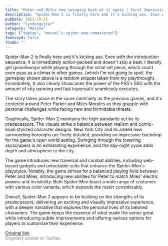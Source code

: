 ```yaml
---
title: "Peter and Miles now swinging back at it again | First Impressions - Spider-Man 2"
description: "Spider-Man 2 is finally here and it's kicking ass. Even with the introduction sequence, it is immediately action-packed and doesn't skip a beat. I literally got goosebumps while playing through the initial set piece, which could even pass as a climax in other games. (which I'm not going to spoil, the gameplay shown above is a random snippet taken from my playthrough). Immediately, It also clearly showcases the power of the PS5's SSD with the amount of city panning and fast traversal it seamlessly executes."
pubDate: 2023-10-21
author: "lyndonguitar"
category: "Review"
tags: ["taptap", "marvel’s-spider-man-remastered"]
featured: false
thumb: ""
---
```


Spider-Man 2 is finally here and it's kicking ass. Even with the introduction sequence, it is immediately action-packed and doesn't skip a beat. I literally got goosebumps while playing through the initial set piece, which could even pass as a climax in other games. (which I'm not going to spoil, the gameplay shown above is a random snippet taken from my playthrough). Immediately, It also clearly showcases the power of the PS5's SSD with the amount of city panning and fast traversal it seamlessly executes.

The story takes place in the same continuity as the previous games, and it's centered around Peter Parker and Miles Morales as they grapple with personal challenges while facing new and formidable threats.

Graphically, Spider-Man 2 maintains the high standards set by its predecessors. The visuals strike a balance between realism and comic-book stylized character designs. New York City and its added new surrounding boroughs are finely detailed, providing an impressive backdrop for the game's open world setting. Swinging through the towering skyscrapers is an exhilarating experience, and the day-night cycle adds depth and atmosphere to the city.

The game introduces new traversal and combat abilities, including web-based gadgets and unlockable suits that enhance the Spider-Men's playstyles. Notably, the game strives for a balanced playing field between Peter and Miles, introducing new abilities for Peter to match Miles' electric powers and invisibility. Both Spider-Men boast a wide range of costumes with various color variants, which expands the roster considerably.

Overall, Spider-Man 2 appears to be building on the strengths of its predecessors, delivering an exciting and visually impressive experience, with a deeper narrative that explores the personal lives of its beloved characters. The game keeps the essence of what made the series great while introducing subtle improvements and offering various options for players to customize their experience.

[Original link](https://www.taptap.io/post/6459948)<br><span style="font-size: 0.95em; color: #888;">Originally posted on TapTap.</span>

